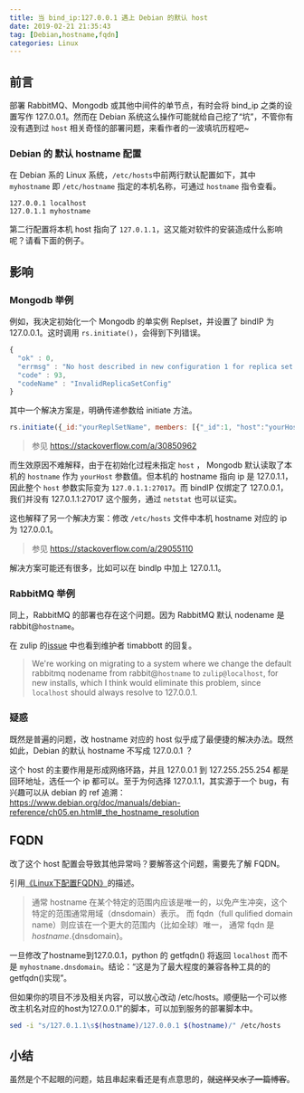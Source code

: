 ```yaml
---
title: 当 bind_ip:127.0.0.1 遇上 Debian 的默认 host
date: 2019-02-21 21:35:43
tag: [Debian,hostname,fqdn]
categories: Linux
---
```


## 前言
部署 RabbitMQ、Mongodb 或其他中间件的单节点，有时会将 bind_ip 之类的设置写作 127.0.0.1。然而在 Debian 系统这么操作可能就给自己挖了“坑”，不管你有没有遇到过 `host` 相关奇怪的部署问题，来看作者的一波填坑历程吧~

### Debian 的 默认 hostname 配置
在 Debian 系的 Linux 系统，`/etc/hosts`中前两行默认配置如下，其中 `myhostname` 即 `/etc/hostname` 指定的本机名称，可通过 `hostname` 指令查看。
```
127.0.0.1 localhost
127.0.1.1 myhostname
```
第二行配置将本机 host 指向了 `127.0.1.1`，这又能对软件的安装造成什么影响呢？请看下面的例子。

<!--more-->

## 影响
### Mongodb 举例
例如，我决定初始化一个 Mongodb 的单实例 Replset，并设置了 bindIP 为 127.0.0.1。这时调用 `rs.initiate()`，会得到下列错误。
```js
{
  "ok" : 0,
  "errmsg" : "No host described in new configuration 1 for replica set rs0 maps to this node",
  "code" : 93,
  "codeName" : "InvalidReplicaSetConfig"
}
```

其中一个解决方案是，明确传递参数给 initiate 方法。
```js
rs.initiate({_id:"yourReplSetName", members: [{"_id":1, "host":"yourHost:yourPort"}]})
```
> 参见 https://stackoverflow.com/a/30850962

而生效原因不难解释，由于在初始化过程未指定 `host` ， Mongodb 默认读取了本机的 `hostname` 作为 `yourHost` 参数值。但本机的 hostname 指向 ip 是 127.0.1.1，因此整个 `host` 参数实际变为 `127.0.1.1:27017`。而 bindIP 仅绑定了 127.0.0.1，我们并没有 127.0.1.1:27017 这个服务，通过 `netstat` 也可以证实。

这也解释了另一个解决方案：修改 `/etc/hosts` 文件中本机 hostname 对应的 ip 为 127.0.0.1。
> 参见 https://stackoverflow.com/a/29055110

解决方案可能还有很多，比如可以在 bindIp 中加上 127.0.1.1。

### RabbitMQ 举例
同上，RabbitMQ 的部署也存在这个问题。因为 RabbitMQ 默认 nodename 是  rabbit@`hostname`。

在 zulip 的[issue](https://github.com/zulip/zulip/issues/194) 中也看到维护者 timabbott 的回复。
> We're working on migrating to a system where we change the default rabbitmq
nodename from rabbit@`hostname` to `zulip@localhost`, for new installs,
which I think would eliminate this problem, since `localhost` should always
resolve to 127.0.0.1.

### 疑惑
既然是普遍的问题，改 hostname 对应的 host 似乎成了最便捷的解决办法。既然如此，Debian 的默认 hostname 不写成 127.0.0.1 ？

这个 host 的主要作用是形成网络环路，并且 127.0.0.1 到 127.255.255.254 都是回环地址，选任一个 ip 都可以。至于为何选择 127.0.1.1，其实源于一个 bug，有兴趣可以从 debian 的 ref 追溯：https://www.debian.org/doc/manuals/debian-reference/ch05.en.html#_the_hostname_resolution


## FQDN
改了这个 host 配置会导致其他异常吗？要解答这个问题，需要先了解 FQDN。

引用[《Linux下配置FQDN》](https://onebitbug.me/2014/06/25/settings-fqdn-in-linux/)的描述。

> 通常 hostname 在某个特定的范围内应该是唯一的，以免产生冲突，这个特定的范围通常用域（dnsdomain）表示。 而 fqdn（full qulified domain name）则应该在一个更大的范围内（比如全球）唯一， 通常 fqdn 是${hostname}.${dnsdomain}。 

一旦修改了hostname到127.0.0.1，python 的 getfqdn() 将返回 `localhost` 而不是 `myhostname.dnsdomain`。结论：“这是为了最大程度的兼容各种工具的的getfqdn()实现”。

但如果你的项目不涉及相关内容，可以放心改动 /etc/hosts。顺便贴一个可以修改主机名对应的host为127.0.0.1"的脚本，可以加到服务的部署脚本中。
```sh
sed -i "s/127.0.1.1\s$(hostname)/127.0.0.1 $(hostname)/" /etc/hosts
```

## 小结
虽然是个不起眼的问题，姑且串起来看还是有点意思的，~~就这样又水了一篇博客~~。
